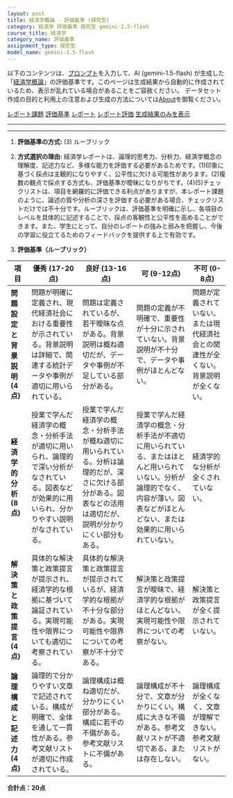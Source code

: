```yaml
---
layout: post
title: 経済学概論 - 評価基準 (探究型)
category: 経済学 評価基準 探究型 gemini-1.5-flash
course_title: 経済学
category_name: 評価基準
assignment_type: 探究型
model_name: gemini-1.5-flash
---
```


以下のコンテンツは、[プロンプト](https://github.com/takedatoshiyuki/synthetic_assignments/tree/main/generated/経済学/gemini-1.5-flash/prompt_評価基準-探究型.md)を入力して、AI (gemini-1.5-flash) が生成した「[経済学概論](/contents/経済学/)」の評価基準です。このページは生成結果から自動的に作成されているため、表示が乱れている場合があることをご容赦ください。
データセット作成の目的と利用上の注意および生成の方法については[About](/About)を御覧ください。

[レポート課題](../レポート課題-探究型)
[評価基準](../評価基準-探究型)
[レポート](../レポート-探究型)
[レポート評価](../レポート評価-探究型)
[生成結果のみを表示](https://github.com/takedatoshiyuki/synthetic_assignments/tree/main/generated/経済学/gemini-1.5-flash/評価基準-探究型.md)
  

***
***
  
1. **評価基準の方式:** (3) ルーブリック

2. **方式選択の理由:**  経済学レポートは、論理的思考力、分析力、経済学概念の理解度、記述力など、多様な能力を評価する必要があるためです。(1)印象に基づく採点は主観的になりやすく、公平性に欠ける可能性があります。(2)複数の観点で採点する方式も、評価基準が曖昧になりがちです。(4)(5)チェックリストは、項目を網羅的に評価できる利点がありますが、本レポート課題のように、論述の質や分析の深さを評価する必要がある場合、チェックリストだけでは不十分です。ルーブリックは、評価基準を明確に示し、各項目のレベルを具体的に記述することで、採点の客観性と公平性を高めることができます。また、学生にとって、自分のレポートの強みと弱みを把握し、今後の学習に役立てるためのフィードバックを提供する上で有効です。


3. **評価基準（ルーブリック）**

| 項目 | 優秀 (17-20点) | 良好 (13-16点) | 可 (9-12点) | 不可 (0-8点) |
|---|---|---|---|---|
| **問題設定と背景説明 (4点)** | 問題が明確に定義され、現代経済社会における重要性が示されている。背景説明は詳細で、関連する統計データや事例が適切に用いられている。 | 問題は定義されているが、若干曖昧な点がある。背景説明は概ね適切だが、データや事例が不足している部分がある。 | 問題の定義が不明確で、重要性が十分に示されていない。背景説明が不十分で、データや事例がほとんどない。 | 問題が定義されていない、または現代経済社会との関連性が全くない。背景説明が全くない。 |
| **経済学的分析 (8点)** | 授業で学んだ経済学の概念・分析手法が適切に用いられ、論理的で深い分析がなされている。図表などが効果的に用いられ、分かりやすい説明がなされている。 | 授業で学んだ経済学の概念・分析手法が概ね適切に用いられている。分析は論理的だが、深さに欠ける部分がある。図表などの活用は適切だが、説明が分かりにくい部分もある。 | 授業で学んだ経済学の概念・分析手法が不適切に用いられている、またはほとんど用いられていない。分析が論理的でなく、内容が薄い。図表などがほとんどない、または効果的に用いられていない。 | 経済学的な分析が全くされていない。 |
| **解決策と政策提言 (4点)** | 具体的な解決策と政策提言が提示され、経済学的な根拠に基づいて論証されている。実現可能性や限界についても適切に考察されている。 | 具体的な解決策と政策提言が提示されているが、経済学的な根拠が不十分な部分がある。実現可能性や限界についての考察が不十分である。 | 解決策と政策提言が曖昧で、経済学的な根拠がほとんどない。実現可能性や限界についての考察がない。 | 解決策と政策提言が全く提示されていない。 |
| **論理構成と記述力 (4点)** | 論理的で分かりやすい文章で記述されている。構成が明確で、全体を通して一貫性がある。参考文献リストが適切に作成されている。 | 論理構成は概ね適切だが、分かりにくい部分がある。構成に若干の不備がある。参考文献リストに不備がある。 | 論理構成が不十分で、文章が分かりにくい。構成に大きな不備がある。参考文献リストが不適切である、または存在しない。 | 論理構成が全くなく、文章が理解できない。参考文献リストがない。 |


**合計点：20点**
